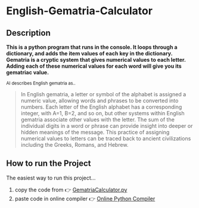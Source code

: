 # English-Gematria-Calculator
## Description
**This is a python program that runs in the console. It loops through a dictionary, and adds the item values of each key in the dictionary. Gematria is a cryptic system that gives numerical values to each letter. Adding each of these numerical values for each word will give you its gematriac value.**

<sub>AI describes English gematria as..</sub>
>In English gematria, a letter or symbol of the alphabet is assigned a numeric value, allowing words and phrases to be converted into numbers. Each letter of the English alphabet has a corresponding integer, with A=1, B=2, and so on, but other systems within English gematria associate other values with the letter. The sum of the individual digits in a word or phrase can provide insight into deeper or hidden meanings of the message. This practice of assigning numerical values to letters can be traced back to ancient civilizations including the Greeks, Romans, and Hebrew.

## How to run the Project
The easiest way to run this project... 
1. copy the code from :point_right: [GematriaCalculator.py](https://github.com/TheRealBastioul/English-Gematria-Calculator/blob/main/GematriaCalculator.py)
2. paste code in online compiler :point_right: [Online Python Compiler](https://www.online-python.com/)
